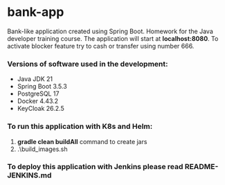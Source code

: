 # bank-app

Bank-like application created using Spring Boot. Homework for the Java developer training course.
The application will start at **localhost:8080**.
To activate blocker feature try to cash or transfer using number 666.

### Versions of software used in the development:

* Java JDK 21
* Spring Boot 3.5.3
* PostgreSQL 17
* Docker 4.43.2
* KeyCloak 26.2.5

### **To run this application with K8s and Helm:**

1. **gradle clean buildAll** command to create jars
2. .\build_images.sh

### **To deploy this application with Jenkins please read README-JENKINS.md**